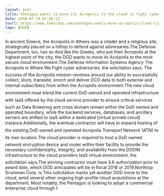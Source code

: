 ```yaml
---
layout: post
title: Pentagon wants to move its Acropolis to the cloud to fight cyber-adversaries
date: 2018-07-19 01:02:12
tourl: https://www.fedscoop.com/pentagon-wants-move-acropolis-cloud-fight-cyber-adversaries/
tags: [DOD]
---
```

In ancient Greece, the Acropolis in Athens was a citadel and a religious site, strategically placed on a hilltop to defend against adversaries.The Defense Department, too, has an And like the Greeks, who put their Acropolis at the highest point of the city, the DOD wants to move its Acropolis to the most secure cloud environment.The Defense Information Systems Agency The Acropolis is Where We Fight cyber adversaries, the solicitation says. The success of the Acropolis mission revolves around our ability to successfully collect, store, translate, enrich and deliver DCO data to both external and internal subscribers from within the Acropolis environment.The new cloud environment must blend the current DoD owned and operated infrastructure with IaaS offered by the cloud service provider to ensure critical services such as Data Brokering and cross domain remain within the DoD owned and operated boundary, while the backend services, databases, and ancillary servers are shifted to IaaS within a dedicated [virtual private cloud] instance.Additionally, the eventual contractor will have to expand hosting of the existing DoD owned and operated Acropolis Transport Network (ATN) to its own location.The cloud provider is required to host a DoD owned network encryption device and router within their facility to provide the necessary confidentiality, integrity, and availability from the DODIN infrastructure to the cloud providers IaaS virtual environment, the solicitation says.The winning contractor must have IL6 authorization prior to award date, which DOD anticipates will be in fiscal 2018 or 2019.Northrop Grumman Corp. is This solicitation marks yet another DOD move to the cloud, amid several other ongoing high-profile cloud acquisitions at the department. Most notably, the Pentagon is looking to adopt a commercial enterprise cloud through t